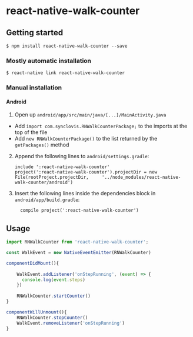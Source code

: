 
# react-native-walk-counter

## Getting started

`$ npm install react-native-walk-counter --save`

### Mostly automatic installation

`$ react-native link react-native-walk-counter`

### Manual installation


#### Android

1. Open up `android/app/src/main/java/[...]/MainActivity.java`
  - Add `import com.synclovis.RNWalkCounterPackage;` to the imports at the top of the file
  - Add `new RNWalkCounterPackage()` to the list returned by the `getPackages()` method
2. Append the following lines to `android/settings.gradle`:
  	```
  	include ':react-native-walk-counter'
  	project(':react-native-walk-counter').projectDir = new File(rootProject.projectDir, 	'../node_modules/react-native-walk-counter/android')
  	```
3. Insert the following lines inside the dependencies block in `android/app/build.gradle`:
  	```
      compile project(':react-native-walk-counter')
  	```


## Usage
```javascript
import RNWalkCounter from 'react-native-walk-counter';

const WalkEvent = new NativeEventEmitter(RNWalkCounter)

componentDidMount(){
	
	WalkEvent.addListener('onStepRunning', (event) => {      
      console.log(event.steps)      
	})
	   
   	RNWalkCounter.startCounter()
}

componentWillUnmount(){
	RNWalkCounter.stopCounter()
	WalkEvent.removeListener('onStepRunning')	
}

```
  